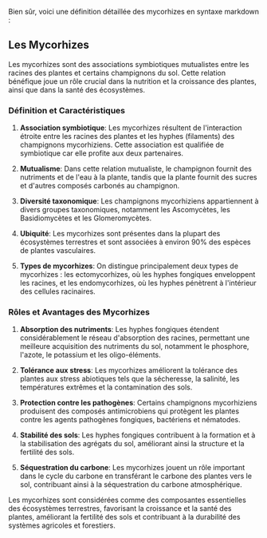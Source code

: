 Bien sûr, voici une définition détaillée des mycorhizes en syntaxe markdown :

## Les Mycorhizes

Les mycorhizes sont des associations symbiotiques mutualistes entre les racines des plantes et certains champignons du sol. Cette relation bénéfique joue un rôle crucial dans la nutrition et la croissance des plantes, ainsi que dans la santé des écosystèmes.

### Définition et Caractéristiques

1. **Association symbiotique**: Les mycorhizes résultent de l'interaction étroite entre les racines des plantes et les hyphes (filaments) des champignons mycorhiziens. Cette association est qualifiée de symbiotique car elle profite aux deux partenaires.

2. **Mutualisme**: Dans cette relation mutualiste, le champignon fournit des nutriments et de l'eau à la plante, tandis que la plante fournit des sucres et d'autres composés carbonés au champignon.

3. **Diversité taxonomique**: Les champignons mycorhiziens appartiennent à divers groupes taxonomiques, notamment les Ascomycètes, les Basidiomycètes et les Glomeromycètes.

4. **Ubiquité**: Les mycorhizes sont présentes dans la plupart des écosystèmes terrestres et sont associées à environ 90% des espèces de plantes vasculaires.

5. **Types de mycorhizes**: On distingue principalement deux types de mycorhizes : les ectomycorhizes, où les hyphes fongiques enveloppent les racines, et les endomycorhizes, où les hyphes pénètrent à l'intérieur des cellules racinaires.

### Rôles et Avantages des Mycorhizes

1. **Absorption des nutriments**: Les hyphes fongiques étendent considérablement le réseau d'absorption des racines, permettant une meilleure acquisition des nutriments du sol, notamment le phosphore, l'azote, le potassium et les oligo-éléments.

2. **Tolérance aux stress**: Les mycorhizes améliorent la tolérance des plantes aux stress abiotiques tels que la sécheresse, la salinité, les températures extrêmes et la contamination des sols.

3. **Protection contre les pathogènes**: Certains champignons mycorhiziens produisent des composés antimicrobiens qui protègent les plantes contre les agents pathogènes fongiques, bactériens et nématodes.

4. **Stabilité des sols**: Les hyphes fongiques contribuent à la formation et à la stabilisation des agrégats du sol, améliorant ainsi la structure et la fertilité des sols.

5. **Séquestration du carbone**: Les mycorhizes jouent un rôle important dans le cycle du carbone en transférant le carbone des plantes vers le sol, contribuant ainsi à la séquestration du carbone atmosphérique.

Les mycorhizes sont considérées comme des composantes essentielles des écosystèmes terrestres, favorisant la croissance et la santé des plantes, améliorant la fertilité des sols et contribuant à la durabilité des systèmes agricoles et forestiers.